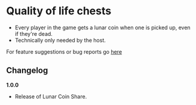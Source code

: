 # Quality of life chests

- Every player in the game gets a lunar coin when one is picked up, even if they're dead.
- Technically only needed by the host.

For feature suggestions or bug reports go [here](https://github.com/Faustvii/R2Mods/issues)

## Changelog

**1.0.0**

* Release of Lunar Coin Share.
